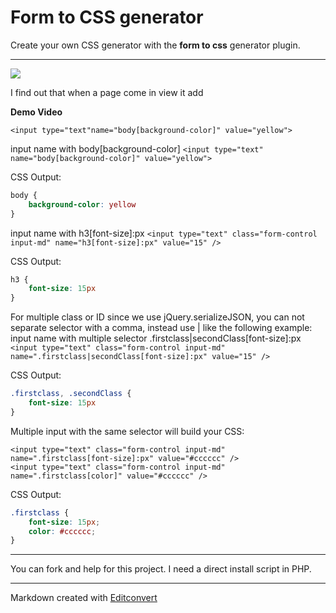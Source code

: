 # Form to CSS generator

Create your own CSS generator with the **form to css** generator plugin.

* * *

![](https://raw.githubusercontent.com/onigetoc/Form-To-CSS---jQuery-Plugin-form-to-CSS-generator/master/screenshot1.png)  

I find out that when a page come in view it add 

**Demo Video**

```<input type="text"name="body[background-color]" value="yellow">```

input name with body[background-color]
```<input type="text" name="body[background-color]" value="yellow">```

CSS Output:

```css
body {
    background-color: yellow
}
```

input name with h3[font-size]:px
```<input type="text" class="form-control input-md" name="h3[font-size]:px" value="15" />```

CSS Output:

```css
h3 {
    font-size: 15px
}
```

For multiple class or ID since we use jQuery.serializeJSON, you can not separate selector with a comma, instead use | like the following example: input name with multiple selector .firstclass|secondClass[font-size]:px
```<input type="text" class="form-control input-md" name=".firstclass|secondClass[font-size]:px" value="15" />```

CSS Output:

```css
.firstclass, .secondClass {
    font-size: 15px
}
```


Multiple input with the same selector will build your CSS:
```
<input type="text" class="form-control input-md" name=".firstclass[font-size]:px" value="#cccccc" />
<input type="text" class="form-control input-md" name=".firstclass[color]" value="#cccccc" /> 
``` 

CSS Output:

```css
.firstclass {
    font-size: 15px;
    color: #cccccc;
}
```





* * *

You can fork and help for this project. I need a direct install script in PHP.

* * *

Markdown created with [Editconvert](http://editconvert.com/)
